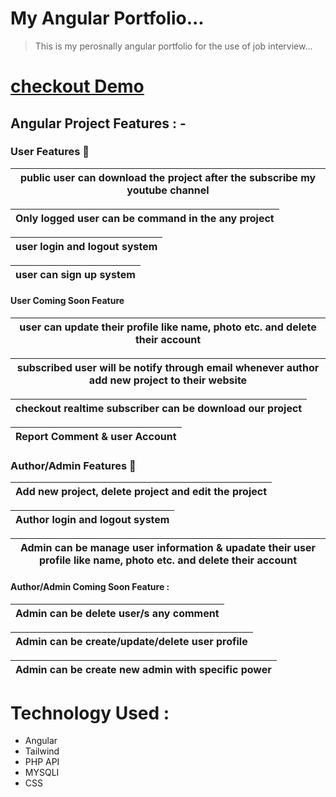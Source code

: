


# My Angular Portfolio...
> This is my perosnally angular portfolio for the use of job interview...

# <a href="https://dontknew.github.io/portfolio" target="blank"> checkout Demo </a>

## Angular Project Features : -
### User Features 🚱
| public user can download the project after the subscribe my youtube channel |
| -------------------|

| Only logged user can be command in the any project |
| -------------------|

|  user login and logout system |
| -------------------|

| user can sign up system|
| -------------------|



#### User Coming Soon Feature 

| user can update their profile like name, photo etc. and delete their account|
| -------------------|

| subscribed user will be notify through email whenever author add new project to their website|
| -------------------|


| checkout realtime subscriber can be download our project|
| -------------------|

| Report Comment & user Account|
| -------------------|


### Author/Admin Features 🚱 
| Add new project, delete project and edit the project|
| -------------------|

|Author login and logout system|
| -------------------|

| Admin can be  manage user information & upadate their user profile like name, photo etc. and delete their account|
| -------------------|

#### Author/Admin Coming Soon Feature : 

| Admin can be delete user/s any comment |
| -------------------|



| Admin can be create/update/delete user profile |
| -------------------|

| Admin can be create new admin with specific power |
| -------------------|


# Technology Used :
* Angular
* Tailwind
* PHP API
* MYSQLI
* CSS 

